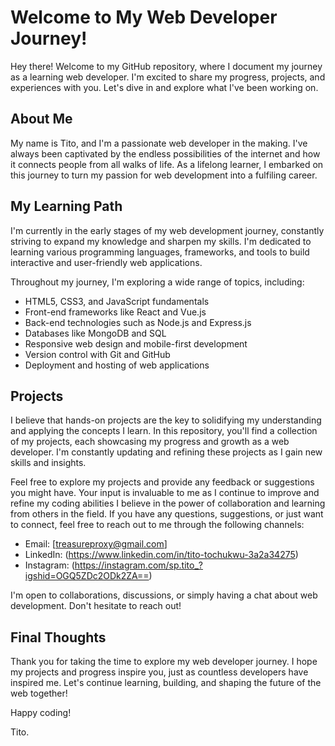 # Welcome to My Web Developer Journey!
Hey there! Welcome to my GitHub repository, where I document my journey as a learning web developer. I'm excited to share my progress, projects, and experiences with you. Let's dive in and explore what I've been working on.

## About Me

My name is Tito, and I'm a passionate web developer in the making. I've always been captivated by the endless possibilities of the internet and how it connects people from all walks of life. As a lifelong learner, I embarked on this journey to turn my passion for web development into a fulfiling career.
## My Learning Path

I'm currently in the early stages of my web development journey, constantly striving to expand my knowledge and sharpen my skills. I'm dedicated to learning various programming languages, frameworks, and tools to build interactive and user-friendly web applications.

Throughout my journey, I'm exploring a wide range of topics, including:

- HTML5, CSS3, and JavaScript fundamentals
- Front-end frameworks like React and Vue.js
- Back-end technologies such as Node.js and Express.js
- Databases like MongoDB and SQL
- Responsive web design and mobile-first development
- Version control with Git and GitHub
- Deployment and hosting of web applications

## Projects

I believe that hands-on projects are the key to solidifying my understanding and applying the concepts I learn. In this repository, you'll find a collection of my projects, each showcasing my progress and growth as a web developer. I'm constantly updating and refining these projects as I gain new skills and insights.

Feel free to explore my projects and provide any feedback or suggestions you might have. Your input is invaluable to me as I continue to improve and refine my coding abilities
I believe in the power of collaboration and learning from others in the field. If you have any questions, suggestions, or just want to connect, feel free to reach out to me through the following channels:

- Email: [treasureproxy@gmail.com]
- LinkedIn: (https://www.linkedin.com/in/tito-tochukwu-3a2a34275)
- Instagram: (https://instagram.com/sp.tito_?igshid=OGQ5ZDc2ODk2ZA==)

I'm open to collaborations, discussions, or simply having a chat about web development. Don't hesitate to reach out!

## Final Thoughts

Thank you for taking the time to explore my web developer journey. I hope my projects and progress inspire you, just as countless developers have inspired me. Let's continue learning, building, and shaping the future of the web together!

Happy coding!

Tito.
<!---
trip-Codes/trip-Codes is a ✨ special ✨ repository because its `README.md` (this file) appears on your GitHub profile.
You can click the Preview link to take a look at your changes.
--->
